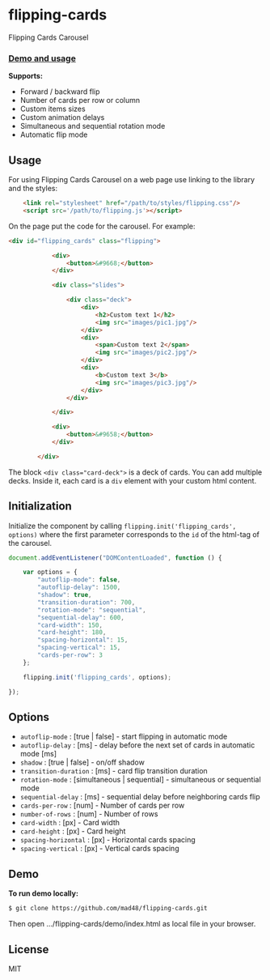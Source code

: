 # flipping-cards

Flipping Cards Carousel

### [Demo and usage]

**Supports:**

- Forward / backward flip
- Number of cards per row or column
- Custom items sizes
- Custom animation delays
- Simultaneous and  sequential rotation mode
- Automatic flip mode

## Usage

For using Flipping Cards Carousel on a web page use linking to the library and the styles:

```html
    <link rel="stylesheet" href="/path/to/styles/flipping.css"/>
    <script src='/path/to/flipping.js'></script>
```

On the page put the code for the carousel. For example:

```html
<div id="flipping_cards" class="flipping">

            <div>
                <button>&#9668;</button>
            </div>

            <div class="slides">

                <div class="deck">
                    <div>
                        <h2>Custom text 1</h2>
                        <img src="images/pic1.jpg"/>
                    </div>
                    <div>
                        <span>Custom text 2</span>
                        <img src="images/pic2.jpg"/>
                    </div>
                    <div>
                        <b>Custom text 3</b>
                        <img src="images/pic3.jpg"/>
                    </div>
                </div>

            </div>

            <div>
                <button>&#9658;</button>
            </div>

        </div>
```

The block `<div class="card-deck">` is a deck of cards. You can add multiple decks. Inside it, each card is a `div` element with your custom html content.

## Initialization

Initialize the component by calling `flipping.init('flipping_cards', options)` where the first parameter corresponds to the `id` of the html-tag of the carousel.

```javascript
document.addEventListener("DOMContentLoaded", function () {

    var options = {
        "autoflip-mode": false,
        "autoflip-delay": 1500,
        "shadow": true,
        "transition-duration": 700,
        "rotation-mode": "sequential",
        "sequential-delay": 600,
        "card-width": 150,
        "card-height": 180,
        "spacing-horizontal": 15,
        "spacing-vertical": 15,
        "cards-per-row": 3
    };

    flipping.init('flipping_cards', options);

});
```

## Options

- `autoflip-mode` : [true | false] - start flipping in automatic mode
- `autoflip-delay` : [ms] - delay before the next set of cards in automatic mode [ms]
- `shadow` : [true | false] - on/off shadow
- `transition-duration` : [ms] - card flip transition duration
- `rotation-mode` : [simultaneous | sequential] - simultaneous or sequential mode
- `sequential-delay` : [ms] - sequential delay before neighboring cards flip
- `cards-per-row` : [num] - Number of cards per row
- `number-of-rows` : [num] - Number of rows
- `card-width` : [px] - Card width
- `card-height` : [px] - Card height
- `spacing-horizontal` : [px] - Horizontal cards spacing
- `spacing-vertical` : [px] - Vertical cards spacing


## Demo

**To run demo locally:**


```sh
$ git clone https://github.com/mad48/flipping-cards.git
```


Then open .../flipping-cards/demo/index.html as local file in your browser.

License
----

MIT

[//]: #

[Demo and usage]: <https://mad48.github.io/flipping-cards/demo/index.html>

